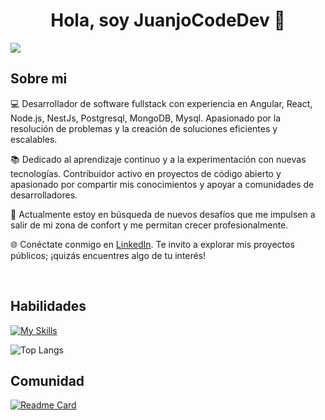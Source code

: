 <div align="center">
<h1 align="center">Hola, soy JuanjoCodeDev 👋</h1>
</div>

<img src="https://imgur.com/WIKsyv0.jpg">

## Sobre mi

💻 Desarrollador de software fullstack con experiencia en Angular, React, Node.js, NestJs, Postgresql, MongoDB, Mysql. Apasionado por la resolución de problemas y la creación de soluciones eficientes y escalables.


📚 Dedicado al aprendizaje continuo y a la experimentación con nuevas tecnologías. Contribuidor activo en proyectos de código abierto y apasionado por compartir mis conocimientos y apoyar a comunidades de desarrolladores.

🚀 Actualmente estoy en búsqueda de nuevos desafíos que me impulsen a salir de mi zona de confort y me permitan crecer profesionalmente.

🌐 Conéctate conmigo en [LinkedIn](https://www.linkedin.com/in/juanjocodedev/). Te invito a explorar mis proyectos públicos; ¡quizás encuentres algo de tu interés!

<br>

## Habilidades

[![My Skills](https://skillicons.dev/icons?i=react,angular,js,ts,styledcomponents,tailwindcss,bootstrap,materialui,css,nodejs,nestjs,postgresql,mysql,mongodb,gcp,git,docker&perline=18)](https://skillicons.dev)


![Top Langs](https://github-readme-stats.vercel.app/api/top-langs/?username=juanjocodedev&hide_progress=true)

## Comunidad

[![Readme Card](https://github-readme-stats.vercel.app/api/pin/?username=juanjocodedev&repo=auth-nest)](https://github.com/JuanjoCodedev/auth-nest)
